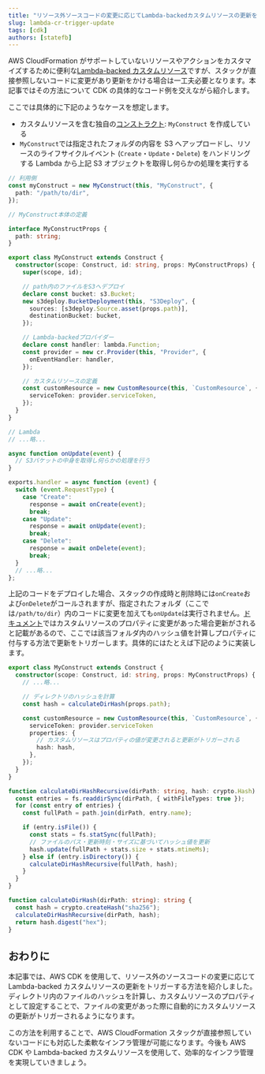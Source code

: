 ```yaml
---
title: "リソース外ソースコードの変更に応じてLambda-backedカスタムリソースの更新をトリガーする"
slug: lambda-cr-trigger-update
tags: [cdk]
authors: [statefb]
---
```


AWS CloudFormation がサポートしていないリソースやアクションをカスタマイズするために便利な[Lambda-backed カスタムリソース](https://docs.aws.amazon.com/ja_jp/AWSCloudFormation/latest/UserGuide/template-custom-resources-lambda.html)ですが、スタックが直接参照しないコードに変更があり更新をかける場合は一工夫必要となります。本記事ではその方法について CDK の具体的なコード例を交えながら紹介します。

<!-- truncate -->

ここでは具体的に下記のようなケースを想定します。

- カスタムリソースを含む独自の[コンストラクト](https://docs.aws.amazon.com/ja_jp/cdk/v2/guide/constructs.html): `MyConstruct` を作成している
- `MyConstruct`では指定されたフォルダの内容を S3 へアップロードし、リソースのライフサイクルイベント (`Create`・`Update`・`Delete`) をハンドリングする Lambda から上記 S3 オブジェクトを取得し何らかの処理を実行する

```typescript
// 利用側
const myConstruct = new MyConstruct(this, "MyConstruct", {
  path: "/path/to/dir",
});
```

```typescript
// MyConstruct本体の定義

interface MyConstructProps {
  path: string;
}

export class MyConstruct extends Construct {
  constructor(scope: Construct, id: string, props: MyConstructProps) {
    super(scope, id);

    // path内のファイルをS3へデプロイ
    declare const bucket: s3.Bucket;
    new s3deploy.BucketDeployment(this, "S3Deploy", {
      sources: [s3deploy.Source.asset(props.path)],
      destinationBucket: bucket,
    });

    // Lambda-backedプロバイダー
    declare const handler: lambda.Function;
    const provider = new cr.Provider(this, "Provider", {
      onEventHandler: handler,
    });

    // カスタムリソースの定義
    const customResource = new CustomResource(this, `CustomResource`, {
      serviceToken: provider.serviceToken,
    });
  }
}
```

```javascript
// Lambda
// ...略...

async function onUpdate(event) {
  // S3バケットの中身を取得し何らかの処理を行う
}

exports.handler = async function (event) {
  switch (event.RequestType) {
    case "Create":
      response = await onCreate(event);
      break;
    case "Update":
      response = await onUpdate(event);
      break;
    case "Delete":
      response = await onDelete(event);
      break;
  }
  // ...略...
};
```

上記のコードをデプロイした場合、スタックの作成時と削除時には`onCreate`および`onDelete`がコールされますが、指定されたフォルダ（ここでは`/path/to/dir`）内のコードに変更を加えても`onUpdate`は実行されません。[ドキュメント](https://docs.aws.amazon.com/ja_jp/AWSCloudFormation/latest/UserGuide/crpg-ref-requesttypes-update.html)ではカスタムリソースのプロパティに変更があった場合更新がされると記載があるので、ここでは該当フォルダ内のハッシュ値を計算しプロパティに付与する方法で更新をトリガーします。具体的にはたとえば下記のように実装します。

```typescript
export class MyConstruct extends Construct {
  constructor(scope: Construct, id: string, props: MyConstructProps) {
    // ...略...

    // ディレクトリのハッシュを計算
    const hash = calculateDirHash(props.path);

    const customResource = new CustomResource(this, `CustomResource`, {
      serviceToken: provider.serviceToken
      properties: {
        // カスタムリソースはプロパティの値が変更されると更新がトリガーされる
        hash: hash,
      },
    });
  }
}

function calculateDirHashRecursive(dirPath: string, hash: crypto.Hash): void {
  const entries = fs.readdirSync(dirPath, { withFileTypes: true });
  for (const entry of entries) {
    const fullPath = path.join(dirPath, entry.name);

    if (entry.isFile()) {
      const stats = fs.statSync(fullPath);
      // ファイルのパス・更新時刻・サイズに基づいてハッシュ値を更新
      hash.update(fullPath + stats.size + stats.mtimeMs);
    } else if (entry.isDirectory()) {
      calculateDirHashRecursive(fullPath, hash);
    }
  }
}

function calculateDirHash(dirPath: string): string {
  const hash = crypto.createHash("sha256");
  calculateDirHashRecursive(dirPath, hash);
  return hash.digest("hex");
}

```

## おわりに

本記事では、AWS CDK を使用して、リソース外のソースコードの変更に応じて Lambda-backed カスタムリソースの更新をトリガーする方法を紹介しました。ディレクトリ内のファイルのハッシュを計算し、カスタムリソースのプロパティとして設定することで、ファイルの変更があった際に自動的にカスタムリソースの更新がトリガーされるようになります。

この方法を利用することで、AWS CloudFormation スタックが直接参照していないコードにも対応した柔軟なインフラ管理が可能になります。今後も AWS CDK や Lambda-backed カスタムリソースを使用して、効率的なインフラ管理を実現していきましょう。
